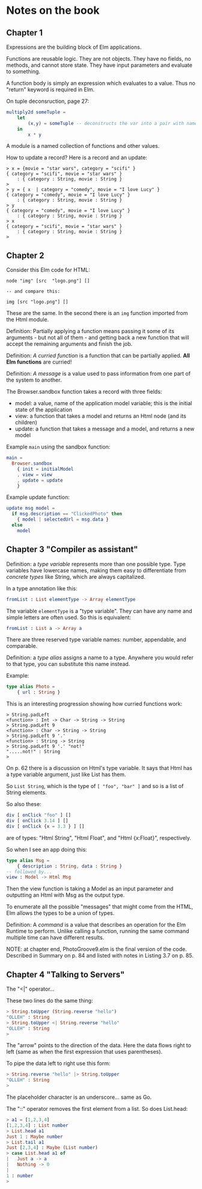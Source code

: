# Notes on the book

## Chapter 1

Expressions are the building block of Elm applications.

Functions are reusable logic. They are not objects. They have no fields, no methods, and cannot store state. They have input parameters and evaluate to something.

A function body is simply an expression which evaluates to a value. Thus no "return" keyword is required in Elm.


On tuple deconsruction, page 27:
```elm
multiply2d someTuple = 
	let 
		(x,y) = someTuple -- deconstructs the var into a pair with names x and y
	in
		x * y
```

A module is a named collection of functions and other values.

How to update a record?
Here is a record and an update:
```
> x = {movie = "star wars", category = "scifi" }
{ category = "scifi", movie = "star wars" }
    : { category : String, movie : String }
> 
> y = { x  | category = "comedy", movie = "I love Lucy" }
{ category = "comedy", movie = "I love Lucy" }
    : { category : String, movie : String }
> y
{ category = "comedy", movie = "I love Lucy" }
    : { category : String, movie : String }
> x
{ category = "scifi", movie = "star wars" }
    : { category : String, movie : String }
> 
```

## Chapter 2

Consider this Elm code for HTML:
```
node "img" [src  "logo.png"] []

-- and compare this:

img [src "logo.png"] []
```
These are the same. In the second there is an `img` function imported from the Html module.

Definition: Partially applying a function means passing it some of its arguments - but not all of them - and getting back a new function that will accept the remaining arguments and finish the job.

Definition: *A curried function* is a function that can be partially applied. **All Elm functions** are curried!

Definition: *A message* is a value used to pass information from one part of the system to another.

The Browser.sandbox function takes a record with three fields:
- model: a value, name of the application model variable; this is the initial state of the application
- view: a function that takes a model and returns an Html node (and its children)
- update: a function that takes a message and a model, and returns a new model

Example `main` using the sandbox function:
```elm
main = 
  Browser.sandbox
    { init = initialModel
    , view = view
    , update = update
    }
```

Example update function:
```elm
update msg model = 
  if msg.description == "ClickedPhoto" then 
    { model | selectedUrl = msg.data }
  else 
    model
```

## Chapter 3 "Compiler as assistant"

Definition: a *type variable* represents more than one possible type. Type variables have lowercase names, making them easy to differentiate from *concrete types* like String, which are always capitalized.

In a type annotation like this:
```elm
fromList : List elementType -> Array elementType
```

The variable `elementType` is a "type variable". They can have any name and simple letters are often used. So this is equivalent:
```elm
fromList : List a -> Array a
```

There are three reserved type variable names: number, appendable, and comparable.

Definition: a *type alias* assigns a name to a type. Anywhere you would refer to that type, you can substitute this name instead.

Example:
```elm
type alias Photo = 
	{ url : String }
```

This is an interesting progression showing how curried functions work:
```
> String.padLeft
<function> : Int -> Char -> String -> String
> String.padLeft 9
<function> : Char -> String -> String
> String.padLeft 9 '.'
<function> : String -> String
> String.padLeft 9 '.' "not!"
".....not!" : String
> 
```

On p. 62 there is a discussion on Html's type variable. It says that Html has a type variable argument, just like List has them.

So `List String`, which is the type of `[ "foo", "bar" ]` and so is a list of String elements.

So also these:
```elm
div [ onClick "foo" ] []
div [ onClick 3.14 ] []
div [ onClick {x = 3.3 } ] []
```
are  of types: "Html String", "Html Float", and "Html  {x:Float}", respectively.

So when I see an app doing this:
```elm
type alias Msg =
	{ description : String, data : String }
-- followed by...
view : Model -> Html Msg
```
Then the view function is taking a Model as an input parameter and outputting an Html with Msg as the output type.

To enumerate all the possible "messages" that might come from the HTML, Elm allows the types to be a union of types.

Definition: A *command* is a value that describes an operation for the Elm Runtime to perform. Unlike calling  a function, running the same command multiple time can have different results.

NOTE: at chapter end, PhotoGroove9.elm is the final version of the code. Described in Summary on p. 84 and listed with notes in Listing 3.7 on p. 85.


## Chapter 4 "Talking to Servers"

The "<|" operator...

These two lines do the same thing:
```elm
> String.toUpper (String.reverse "hello")
"OLLEH" : String
> String.toUpper <| String.reverse "hello"
"OLLEH" : String
> 
```

The "arrow" points to the direction of the data. Here the data flows right to left (same as when the first expression that uses parentheses).

To pipe the data left to right use this form:
```elm
> String.reverse "hello" |> String.toUpper
"OLLEH" : String
> 
```

The placeholder character is an underscore... same as Go.
 
 The "::" operator removes the first element from a list. So does List.head:
 ```elm
 > a1 = [1,2,3,4]
[1,2,3,4] : List number
> List.head a1
Just 1 : Maybe number
> List.tail a1
Just [2,3,4] : Maybe (List number)
> case List.head a1 of
|   Just a -> a
|   Nothing -> 0
|   
1 : number
> 
```

